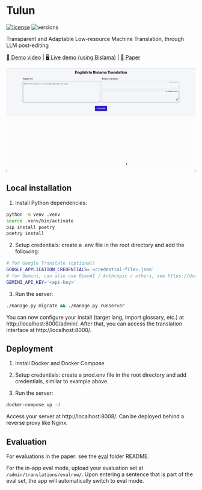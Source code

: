 # Tulun

[![license](https://img.shields.io/badge/License-MIT-blue)](https://github.com/raphaelmerx/tulun/blob/main/LICENSE)
![versions](https://img.shields.io/badge/python-3.12-blue.svg)

Transparent and Adaptable Low-resource Machine Translation, through LLM post-editing

[🎥 Demo video](https://youtu.be/fQFwOxzR4MI) | [🖥️ Live demo (using Bislama)](https://bislama-trans.rapha.dev/) | [📄 Paper](https://arxiv.org/abs/2505.18683)

![Tulun Demo](./demo.gif)

## Local installation

1. Install Python dependencies:
```bash
python -m venv .venv
source .venv/bin/activate
pip install poetry
poetry install
```

2. Setup credentials: create a .env file in the root directory and add the following:
```bash
# for Google Translate (optional)
GOOGLE_APPLICATION_CREDENTIALS='<credential-file>.json'
# for Gemini, can also use OpenAI / Anthropic / others, see https://docs.litellm.ai/docs/
GEMINI_API_KEY='<api-key>'
```

3. Run the server:
```bash
./manage.py migrate && ./manage.py runserver
```

You can now configure your install (target lang, import glossary, etc.) at http://localhost:8000/admin/. After that, you can access the translation interface at http://localhost:8000/.

## Deployment

1. Install Docker and Docker Compose

2. Setup credentials: create a prod.env file in the root directory and add credentials, similar to example above.

3. Run the server:
```bash
docker-compose up -d
```

Access your server at http://localhost:8008/. Can be deployed behind a reverse proxy like Nginx.

## Evaluation

For evaluations in the paper: see the [eval](./eval/) folder README.

For the in-app eval mode, upload your evaluation set at `/admin/translations/evalrow/`. Upon entering a sentence that is part of the eval set, the app will automatically switch to eval mode.
